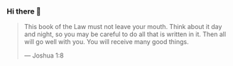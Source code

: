 ### Hi there 👋

<!--
**RiderArun/RiderArun** is a ✨ _special_ ✨ repository because its `README.md` (this file) appears on your GitHub profile.

Here are some ideas to get you started:

- 🔭 I’m currently working on ...
- 🌱 I’m currently learning ...
- 👯 I’m looking to collaborate on ...
- 🤔 I’m looking for help with ...
- 💬 Ask me about ...
- 📫 How to reach me: ...
- 😄 Pronouns: ...
- ⚡ Fun fact: ...
-->



> This book of the Law must not leave your mouth. Think about it day and night, so you may be careful to do all that is written in it. Then all will go well with you. You will receive many good things.
>
> <p>— Joshua 1:8</p>

